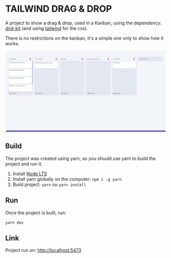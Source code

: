 # TAILWIND DRAG & DROP



A project to show a drag & drop, used in a Kanban, using the dependency: [dnd-kit](https://dndkit.com/) (and using [tailwind](https://tailwindcss.com/) for the css).

There is no restrictions on the kanban, it's a simple one only to show how it works.

[//]: # (add image preview.png)

![preview](https://raw.githubusercontent.com/petermollet/tailwind-dnd/main/preview.png)

## Build

The project was created using yarn, so you should use yarn to build the project and run it.



1. Install [Node LTS](https://nodejs.org/en)
2. Install yarn globally on the computer: `npm i -g yarn`
3. Build project: `yarn` ou `yarn install`



## Run

Once the project is built, run:

```
yarn dev
```



## Link

Project run on: [http://localhost:5473](http://localhost:5473)

